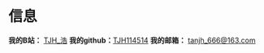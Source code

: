 # 信息
**我的B站：** [TJH_浩](https://space.bilibili.com/3493105915398189/)
**我的github：**[TJH114514](https://github.com/tjh114514)
**我的邮箱：** tanjh_666@163.com

